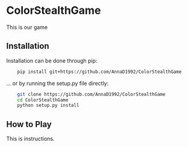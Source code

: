 
# ColorStealthGame

This is our game

## Installation

Installation can be done through pip:

```bash
    pip install git+https://github.com/AnnaD1992/ColorStealthGame
```

... or by running the setup.py file directly:

```bash
    git clone https://github.com/AnnaD1992/ColorStealthGame
    cd ColorStealthGame
    python setup.py install
```

## How to Play

This is instructions. 